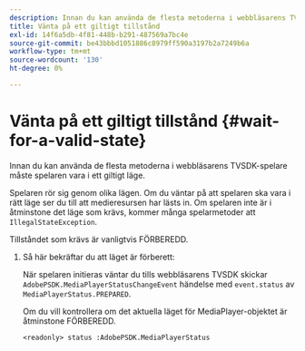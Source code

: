 ```yaml
---
description: Innan du kan använda de flesta metoderna i webbläsarens TVSDK-spelare måste spelaren vara i ett giltigt läge.
title: Vänta på ett giltigt tillstånd
exl-id: 14f6a5db-4f81-448b-b291-487569a7bc4e
source-git-commit: be43bbbd1051886c8979ff590a3197b2a7249b6a
workflow-type: tm+mt
source-wordcount: '130'
ht-degree: 0%

---
```


# Vänta på ett giltigt tillstånd {#wait-for-a-valid-state}

Innan du kan använda de flesta metoderna i webbläsarens TVSDK-spelare måste spelaren vara i ett giltigt läge.

Spelaren rör sig genom olika lägen. Om du väntar på att spelaren ska vara i rätt läge ser du till att medieresursen har lästs in. Om spelaren inte är i åtminstone det läge som krävs, kommer många spelarmetoder att `IllegalStateException`.

Tillståndet som krävs är vanligtvis FÖRBEREDD.

1. Så här bekräftar du att läget är förberett:

   När spelaren initieras väntar du tills webbläsarens TVSDK skickar `AdobePSDK.MediaPlayerStatusChangeEvent` händelse med `event.status` av `MediaPlayerStatus.PREPARED`.

   Om du vill kontrollera om det aktuella läget för MediaPlayer-objektet är åtminstone FÖRBEREDD.

   ```
   <readonly> status :AdobePSDK.MediaPlayerStatus
   ```
